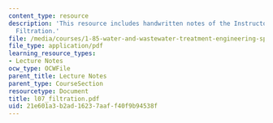 ```yaml
---
content_type: resource
description: 'This resource includes handwritten notes of the Instructor on the topic:
  Filtration.'
file: /media/courses/1-85-water-and-wastewater-treatment-engineering-spring-2006/21e601a3b2ad16237aaff40f9b94538f_l07_filtration.pdf
file_type: application/pdf
learning_resource_types:
- Lecture Notes
ocw_type: OCWFile
parent_title: Lecture Notes
parent_type: CourseSection
resourcetype: Document
title: l07_filtration.pdf
uid: 21e601a3-b2ad-1623-7aaf-f40f9b94538f
---
```

